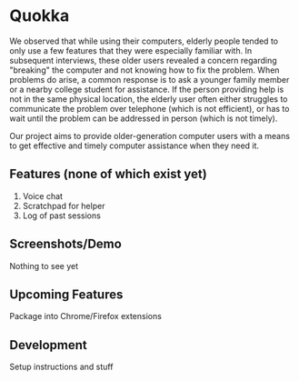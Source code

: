 Quokka
======

We observed that while using their computers, elderly people tended to only use a few features that they were especially familiar with. In subsequent interviews, these older users revealed a concern regarding "breaking" the computer and not knowing how to fix the problem. When problems do arise, a common response is to ask a younger family member or a nearby college student for assistance. If the person providing help is not in the same physical location, the elderly user often either struggles to communicate the problem over telephone (which is not efficient), or has to wait until the problem can be addressed in person (which is not timely).

Our project aims to provide older-generation computer users with a means to get effective and timely computer assistance when they need it.

Features (none of which exist yet)
-----------

1. Voice chat
2. Scratchpad for helper
3. Log of past sessions

Screenshots/Demo
----------------

Nothing to see yet

Upcoming Features
-----------------

Package into Chrome/Firefox extensions

Development
-----------

Setup instructions and stuff
